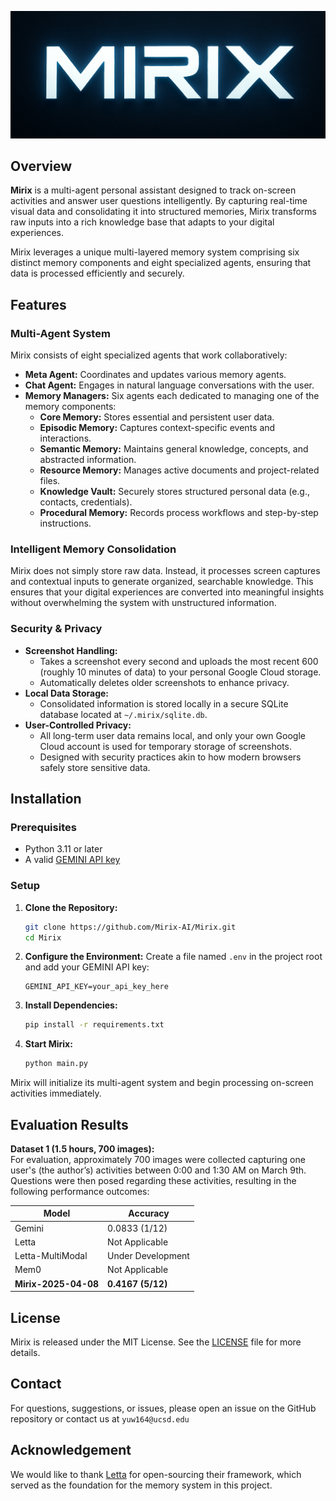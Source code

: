 ![Mirix Logo](assets/logo.png)

## Overview

**Mirix** is a multi-agent personal assistant designed to track on-screen activities and answer user questions intelligently. By capturing real-time visual data and consolidating it into structured memories, Mirix transforms raw inputs into a rich knowledge base that adapts to your digital experiences.

Mirix leverages a unique multi-layered memory system comprising six distinct memory components and eight specialized agents, ensuring that data is processed efficiently and securely.

<!-- ![Examples](assets/mirix_exp.jpg) -->

## Features

### Multi-Agent System

Mirix consists of eight specialized agents that work collaboratively:

- **Meta Agent:** Coordinates and updates various memory agents.
- **Chat Agent:** Engages in natural language conversations with the user.
- **Memory Managers:** Six agents each dedicated to managing one of the memory components:
  - **Core Memory:** Stores essential and persistent user data.
  - **Episodic Memory:** Captures context-specific events and interactions.
  - **Semantic Memory:** Maintains general knowledge, concepts, and abstracted information.
  - **Resource Memory:** Manages active documents and project-related files.
  - **Knowledge Vault:** Securely stores structured personal data (e.g., contacts, credentials).
  - **Procedural Memory:** Records process workflows and step-by-step instructions.

### Intelligent Memory Consolidation

Mirix does not simply store raw data. Instead, it processes screen captures and contextual inputs to generate organized, searchable knowledge. This ensures that your digital experiences are converted into meaningful insights without overwhelming the system with unstructured information.

### Security & Privacy

- **Screenshot Handling:**  
  - Takes a screenshot every second and uploads the most recent 600 (roughly 10 minutes of data) to your personal Google Cloud storage.
  - Automatically deletes older screenshots to enhance privacy.
- **Local Data Storage:**  
  - Consolidated information is stored locally in a secure SQLite database located at `~/.mirix/sqlite.db`.
- **User-Controlled Privacy:**  
  - All long-term user data remains local, and only your own Google Cloud account is used for temporary storage of screenshots.
  - Designed with security practices akin to how modern browsers safely store sensitive data.

## Installation

### Prerequisites

- Python 3.11 or later
- A valid [GEMINI API key](https://your-api-key-provider.com)

### Setup

1. **Clone the Repository:**
    ```bash
    git clone https://github.com/Mirix-AI/Mirix.git
    cd Mirix
    ```

2. **Configure the Environment:**
    Create a file named `.env` in the project root and add your GEMINI API key:
    ```dotenv
    GEMINI_API_KEY=your_api_key_here
    ```

3. **Install Dependencies:**
    ```bash
    pip install -r requirements.txt
    ```

4. **Start Mirix:**
    ```bash
    python main.py
    ```

Mirix will initialize its multi-agent system and begin processing on-screen activities immediately.

## Evaluation Results

**Dataset 1 (1.5 hours, 700 images):**  
For evaluation, approximately 700 images were collected capturing one user's (the author’s) activities between 0:00 and 1:30 AM on March 9th. Questions were then posed regarding these activities, resulting in the following performance outcomes:

| Model                  | Accuracy            |
|------------------------|---------------------|
| Gemini                 | 0.0833 (1/12)       |
| Letta                  | Not Applicable      |
| Letta-MultiModal       | Under Development   |
| Mem0                   | Not Applicable      |
| **Mirix-2025-04-08**   | **0.4167 (5/12)**   |

## License

Mirix is released under the MIT License. See the [LICENSE](LICENSE) file for more details.

## Contact

For questions, suggestions, or issues, please open an issue on the GitHub repository or contact us at `yuw164@ucsd.edu`

## Acknowledgement
We would like to thank [Letta](https://github.com/letta-ai/letta)  for open-sourcing their framework, which served as the foundation for the memory system in this project.
